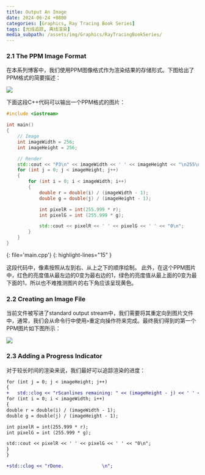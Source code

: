 ```yaml
---
title: Output An Image
date: 2024-06-24 +0800
categories: [Graphics, Ray Tracing Book Series]
tags: [光线追踪, 离线渲染]
media_subpath: /assets/img/Graphics/RayTracingBookSeries/
---
```


### 2.1 The PPM Image Format

在本系列博客中，我们使用PPM图像格式作为渲染结果的存储形式。下图给出了PPM格式的简要描述：

![](fig-1.01-ppm.jpg)

下面这段C++代码可以输出一个PPM格式的图片：


```c++
#include <iostream>

int main()
{
    // Image
    int imageWidth = 256;
    int imageHeight = 256;

    // Render
    std::cout << "P3\n" << imageWidth << ' ' << imageHeight << "\n255\n";
    for (int j = 0; j < imageHeight; j++)
    {
        for (int i = 0; i < imageWidth; i++)
        {
            double r = double(i) / (imageWidth - 1);
            double g = double(j) / (imageHeight - 1);

            int pixelR = int(255.999 * r);
            int pixelG = int (255.999 * g);

            std::cout << pixelR << ' ' << pixelG << ' ' << "0\n";
        }
    }
}
```
{: file='main.cpp'} 
{: highlight-lines="15" }

这段代码中，像素按照从左到右、从上之下的顺序绘制。 此外，在这个PPM图片中，红色的亮度值从最左边的0变为最右边的1，绿色的亮度值从最上面的0变为最下面的1，所以也不难推测图片的右下角应该呈现黄色。

### 2.2 Creating an Image File

当前文件被写进了standard output stream中，我们需要将其重定向到图片文件中，通常，我们会从命令行中使用`>`重定向操作符来完成。最终我们得到的第一个PPM图片如下图所示：

![](img-1.01-first-ppm-image.png)

### 2.3 Adding a Progress Indicator

对于较长时间的渲染来说，我们最好可以追踪渲染的进度：

```diff
for (int j = 0; j < imageHeight; j++)
{
+   std::clog << "rScanlines remaining: " << (imageHeight - j) << ' ' << std::flush;
for (int i = 0; i < imageWidth; i++)
{
double r = double(i) / (imageWidth - 1);
double g = double(j) / (imageHeight - 1);

int pixelR = int(255.999 * r);
int pixelG = int (255.999 * g);

std::cout << pixelR << ' ' << pixelG << ' ' << "0\n";
}
}

+std::clog << "rDone.              \n";
```

 
